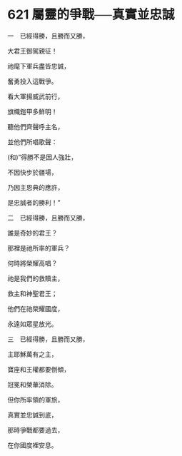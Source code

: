 # 621 屬靈的爭戰──真實並忠誠

一　已經得勝，且勝而又勝，

大君王御駕親征！

祂麾下軍兵盡皆忠誠，

奮勇投入這戰爭。

看大軍揚威武前行，

旗幟鎧甲多鮮明！

聽他們齊聲呼主名，

並他們所唱歌聲：

(和)“得勝不是因人強壯，

不因快步於疆場，　　

乃因主恩典的應許，

是忠誠者的勝利！”

二　已經得勝，且勝而又勝，

誰是奇妙的君王？

那裡是祂所率的軍兵？

何時將榮耀高唱？

祂是我們的救贖主，

救主和神聖君王；

他們在祂榮耀國度，

永遠如眾星放光。

三　已經得勝，且勝而又勝，

主耶穌萬有之主，

寶座和王權都要倒傾，

冠冕和榮華消除。

但你所率領的軍旅，

真實並忠誠到底，

那時爭戰都要過去，

在你國度裡安息。

